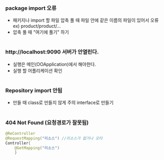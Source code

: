 ### package import 오류
- 패키지나 import 할 파일 압축 풀 때 파일 안에 같은 이름의 파일이 있어서 오류  
ex) product/product/...
- 압축 풀 때 "여기에 풀기" 하기
#
### http://localhost:9090 서버가 안열린다.
- 실행은 메인(OOApplication)에서 해야한다.
- 실행 할 어플리케이션 확인
#
### Repository import 안됨
- 만들 때 class로 만들지 않게 주의 interface로 만들기
#
### 404 Not Found (요청경로가 잘못됨)
```java
@ReController
@RequestMapping("리소스") //리소스가 없거나 오타
Controller{
	@GetMapping("리소스")
	}
```
#
